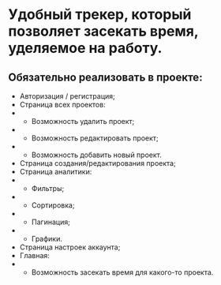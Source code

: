 # Удобный трекер, который позволяет засекать время, уделяемое на работу.

## Обязательно реализовать в проекте:

- Авторизация / регистрация;
- Страница всех проектов:
- - Возможность удалить проект;
- - Возможность редактировать проект;
- - Возможность добавить новый проект.
- Страница создания/редактирования проекта;
- Страница аналитики:
- - Фильтры;
- - Сортировка;
- - Пагинация;
- - Графики.
- Страница настроек аккаунта;
- Главная:
- - Возможность засекать время для какого-то проекта.
